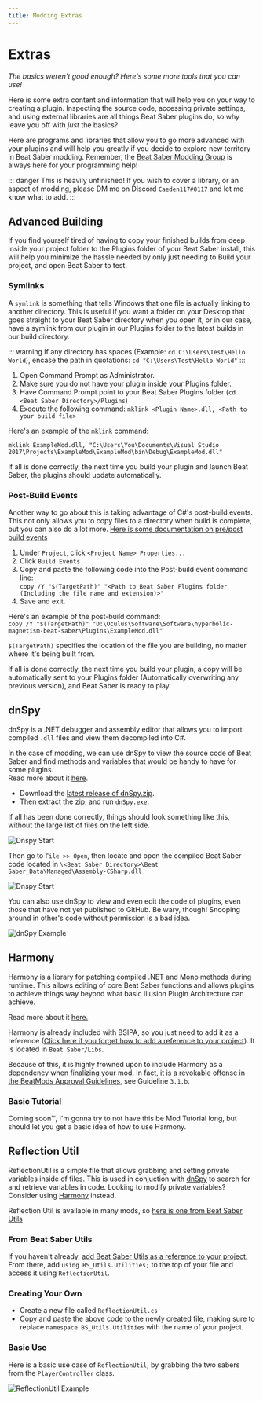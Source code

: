 ```yaml
---
title: Modding Extras
---
```

# Extras
_The basics weren't good enough? Here's some more tools that you can use!_

Here is some extra content and information that will help you on your way to creating a plugin. Inspecting the source code, accessing private settings, and using external libraries are all things Beat Saber plugins do, so why leave you off with *just* the basics?

Here are programs and libraries that allow you to go more advanced with your plugins and will help you greatly if you decide to explore new territory in Beat Saber modding. Remember, the [Beat Saber Modding Group](https://discord.gg/beatsabermods) is always here for your programming help!

::: danger
This is heavily unfinished! If you wish to cover a library, or an aspect of modding, please DM me on Discord `Caeden117#0117` and let me know what to add.
:::

## Advanced Building
If you find yourself tired of having to copy your finished builds from deep inside your project folder to the Plugins folder of your Beat Saber install, this will help you minimize the hassle needed by only just needing to Build your project, and open Beat Saber to test.

### Symlinks
A `symlink` is something that tells Windows that one file is actually linking to another directory. This is useful if you want a folder on your Desktop that goes straight to your Beat Saber directory when you open it, or in our case, have a symlink from our plugin in our Plugins folder to the latest builds in our build directory.

::: warning
If any directory has spaces (Example: `cd C:\Users\Test\Hello World`), encase the path in quotations: `cd "C:\Users\Test\Hello World"`
:::

1. Open Command Prompt as Administrator.
2. Make sure you do not have your plugin inside your Plugins folder.
3. Have Command Prompt point to your Beat Saber Plugins folder (`cd <Beat Saber Directory>/Plugins`)
4. Execute the following command: `mklink <Plugin Name>.dll, <Path to your build file>`

Here's an example of the `mklink` command:  
```
mklink ExampleMod.dll, "C:\Users\You\Documents\Visual Studio 2017\Projects\ExampleMod\ExampleMod\bin\Debug\ExampleMod.dll"
```

If all is done correctly, the next time you build your plugin and launch Beat Saber, the plugins should update automatically.

### Post-Build Events
Another way to go about this is taking advantage of C#'s post-build events. This not only allows you to copy files to a directory when build is complete, but you can also do a lot more. [Here is some documentation on pre/post build events](https://docs.microsoft.com/en-us/visualstudio/ide/how-to-specify-build-events-csharp?view=vs-2017)

1. Under `Project`, click `<Project Name> Properties...`
2. Click `Build Events`
3. Copy and paste the following code into the Post-build event command line:  
`copy /Y "$(TargetPath)" "<Path to Beat Saber Plugins folder (Including the file name and extension)>"`
4. Save and exit.

Here's an example of the post-build command:  
`copy /Y "$(TargetPath)" "D:\Oculus\Software\Software\hyperbolic-magnetism-beat-saber\Plugins\ExampleMod.dll"`

`$(TargetPath)` specifies the location of the file you are building, no matter where it's being built from.

If all is done correctly, the next time you build your plugin, a copy will be automatically sent to your Plugins folder (Automatically overwriting any previous version), and Beat Saber is ready to play.

## dnSpy
dnSpy is a .NET debugger and assembly editor that allows you to import compiled `.dll` files and view them decompiled into C#.

In the case of modding, we can use dnSpy to view the source code of Beat Saber and find methods and variables that would be handy to have for some plugins.  
Read more about it [here](https://github.com/0xd4d/dnSpy).

* Download the [latest release of dnSpy.zip](https://github.com/0xd4d/dnSpy/releases/latest).
* Then extract the zip, and run `dnSpy.exe`.

If all has been done correctly, things should look something like this, without the large list of files on the left side.

![Dnspy Start](./images/dnspy-start.png "Starting Page")

Then go to `File >> Open`, then locate and open the compiled Beat Saber code located in `\<Beat Saber Directory>\Beat Saber_Data\Managed\Assembly-CSharp.dll`

![Dnspy Start](./images/dnspy-assembly.png "Code Location")

You can also use dnSpy to view and even edit the code of plugins, even those that have not yet published to GitHub. Be wary, though! Snooping around in other's code without permission is a bad idea.

![dnSpy Example](./images/dnspy-example.png "dnSpy Example")

## Harmony
Harmony is a library for patching compiled .NET and Mono methods during runtime.
This allows editing of core Beat Saber functions and allows plugins to achieve things way beyond what basic Illusion Plugin Architecture can achieve.

Read more about it [here.](https://github.com/pardeike/Harmony)

Harmony is already included with BSIPA, so you just need to add it as a reference ([Click here if you forget how to add a reference to your project](/modding/example-mod.md#references-and-text-mesh-pro)). It is located in `Beat Saber/Libs`.

Because of this, it is highly frowned upon to include Harmony as a dependency when finalizing your mod. In fact, [it is a revokable offense in the BeatMods Approval Guidelines](https://docs.google.com/document/d/15RBVesZdS-U94AvesJ2DJqcnAtgh9E2PZOcbjrQle5Y/edit?usp=sharing), see Guideline `3.1.b`.

### Basic Tutorial
Coming soon™, I'm gonna try to not have this be Mod Tutorial long, but should let you get a basic idea of how to use Harmony.

## Reflection Util
ReflectionUtil is a simple file that allows grabbing and setting private variables inside of files.
This is used in conjuction with [dnSpy](/modding/extras#dnspy) to search for and retrieve variables in code. Looking to modify private variables? Consider using [Harmony](/modding/extras#harmony) instead.

Reflection Util is available in many mods, so [here is one from Beat Saber Utils](https://github.com/Kylemc1413/Beat-Saber-Utils/blob/master/Beat%20Saber%20Utils/Utilities/ReflectionUtil.cs)

### From Beat Saber Utils
If you haven't already, [add Beat Saber Utils as a reference to your project.](./intro.md#fixing-references)  
From there, add `using BS_Utils.Utilities;` to the top of your file and access it using `ReflectionUtil`.

### Creating Your Own
* Create a new file called `ReflectionUtil.cs`
* Copy and paste the above code to the newly created file, making sure to replace `namespace BS_Utils.Utilities` with the name of your project.

### Basic Use
Here is a basic use case of `ReflectionUtil`, by grabbing the two sabers from the `PlayerController` class.

![ReflectionUtil Example](./images/reflectionutilexample.png "ReflectionUtil Example")
